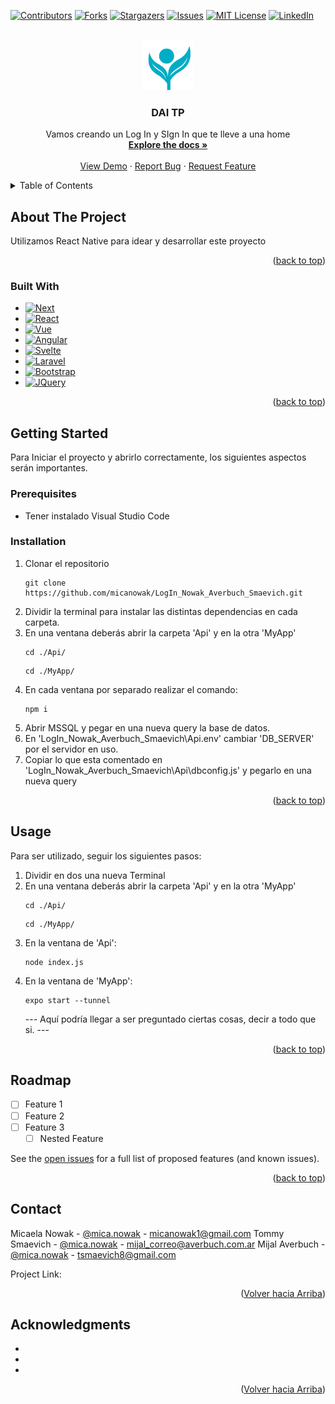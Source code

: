 <!-- Improved compatibility of back to top link: See: https://github.com/othneildrew/Best-README-Template/pull/73 -->
<a name="readme-top"></a>
<!--
*** Thanks for checking out the Best-README-Template. If you have a suggestion
*** that would make this better, please fork the repo and create a pull request
*** or simply open an issue with the tag "enhancement".
*** Don't forget to give the project a star!
*** Thanks again! Now go create something AMAZING! :D
-->



<!-- PROJECT SHIELDS -->
<!--
*** I'm using markdown "reference style" links for readability.
*** Reference links are enclosed in brackets [ ] instead of parentheses ( ).
*** See the bottom of this document for the declaration of the reference variables
*** for contributors-url, forks-url, etc. This is an optional, concise syntax you may use.
*** https://www.markdownguide.org/basic-syntax/#reference-style-links
-->
[![Contributors][contributors-shield]][contributors-url]
[![Forks][forks-shield]][forks-url]
[![Stargazers][stars-shield]][stars-url]
[![Issues][issues-shield]][issues-url]
[![MIT License][license-shield]][license-url]
[![LinkedIn][linkedin-shield]][linkedin-url]



<!-- PROJECT LOGO -->
<br />
<div align="center">
  <a href="https://github.com/micanowak/LogIn_Nowak_Averbuch_Smaevich.git">
    <img src="logo.png" alt="Logo" width="80" height="80">
  </a>

<h3 align="center">DAI TP</h3>

  <p align="center">
    Vamos creando un Log In y SIgn In que te lleve a una home
    <br />
    <a href="https://github.com/micanowak/LogIn_Nowak_Averbuch_Smaevich.git"><strong>Explore the docs »</strong></a>
    <br />
    <br />
    <a href="https://github.com/micanowak/LogIn_Nowak_Averbuch_Smaevich.git">View Demo</a>
    ·
    <a href="https://github.com/github_username/repo_name/issues">Report Bug</a>
    ·
    <a href="https://github.com/github_username/repo_name/issues">Request Feature</a>
  </p>
</div>



<!-- TABLE OF CONTENTS -->
<details>
  <summary>Table of Contents</summary>
  <ol>
    <li>
      <a href="#about-the-project">About The Project</a>
      <ul>
        <li><a href="#built-with">Built With</a></li>
      </ul>
    </li>
    <li>
      <a href="#getting-started">Getting Started</a>
      <ul>
        <li><a href="#prerequisites">Prerequisites</a></li>
        <li><a href="#installation">Installation</a></li>
      </ul>
    </li>
    <li><a href="#usage">Usage</a></li>
    <li><a href="#roadmap">Roadmap</a></li>
    <li><a href="#contributing">Contributing</a></li>
    <li><a href="#license">License</a></li>
    <li><a href="#contact">Contact</a></li>
    <li><a href="#acknowledgments">Acknowledgments</a></li>
  </ol>
</details>



<!-- ABOUT THE PROJECT -->
## About The Project

Utilizamos React Native para idear y desarrollar este proyecto

<p align="right">(<a href="#readme-top">back to top</a>)</p>



### Built With

* [![Next][Next.js]][Next-url]
* [![React][React.js]][React-url]
* [![Vue][Vue.js]][Vue-url]
* [![Angular][Angular.io]][Angular-url]
* [![Svelte][Svelte.dev]][Svelte-url]
* [![Laravel][Laravel.com]][Laravel-url]
* [![Bootstrap][Bootstrap.com]][Bootstrap-url]
* [![JQuery][JQuery.com]][JQuery-url]

<p align="right">(<a href="#readme-top">back to top</a>)</p>



<!-- GETTING STARTED -->
## Getting Started

Para Iniciar el proyecto y abrirlo correctamente, los siguientes aspectos serán importantes.

### Prerequisites

- Tener instalado Visual Studio Code

### Installation

1. Clonar el repositorio
   ```
   git clone https://github.com/micanowak/LogIn_Nowak_Averbuch_Smaevich.git
   ```
2. Dividir la terminal para instalar las distintas dependencias en cada carpeta. 
3. En una ventana deberás abrir la carpeta 'Api' y en la otra 'MyApp'
    ```
    cd ./Api/
    ```
    ```
    cd ./MyApp/
    ```
4. En cada ventana por separado realizar el comando:
    ```
    npm i
    ```
5. Abrir MSSQL y pegar en una nueva query la base de datos.
6. En 'LogIn_Nowak_Averbuch_Smaevich\Api\.env' cambiar 'DB_SERVER' por el servidor en uso.
7. Copiar lo que esta comentado en 'LogIn_Nowak_Averbuch_Smaevich\Api\dbconfig.js' y pegarlo en una nueva query

<p align="right">(<a href="#readme-top">back to top</a>)</p>



<!-- USAGE EXAMPLES -->
## Usage

Para ser utilizado, seguir los siguientes pasos:
1. Dividir en dos una nueva Terminal
2. En una ventana deberás abrir la carpeta 'Api' y en la otra 'MyApp'
    ```
    cd ./Api/
    ```
    ```
    cd ./MyApp/
    ```
3. En la ventana de 'Api':
    ```
    node index.js
    ```
4. En la ventana de 'MyApp':
    ```
    expo start --tunnel
    ```
    --- Aquí podría llegar a ser preguntado ciertas cosas, decir a todo que si. ---

<p align="right">(<a href="#readme-top">back to top</a>)</p>



<!-- ROADMAP -->
## Roadmap

- [ ] Feature 1
- [ ] Feature 2
- [ ] Feature 3
    - [ ] Nested Feature

See the [open issues](https://github.com/micanowak/LogIn_Nowak_Averbuch_Smaevich.git/issues) for a full list of proposed features (and known issues).

<p align="right">(<a href="#readme-top">back to top</a>)</p>


<!-- CONTACT -->
## Contact

Micaela Nowak - [@mica.nowak](https://www.instagram.com/mica.nowak/) - micanowak1@gmail.com
Tommy Smaevich - [@mica.nowak](https://www.instagram.com/mijiaver/) - mijal_correo@averbuch.com.ar
Mijal Averbuch - [@mica.nowak](https://www.instagram.com/tommy_sma/) - tsmaevich8@gmail.com

Project Link: [](https://github.com/micanowak/LogIn_Nowak_Averbuch_Smaevich.git)

<p align="right">(<a href="#readme-top">Volver hacia Arriba</a>)</p>



<!-- ACKNOWLEDGMENTS -->
## Acknowledgments

* []()
* []()
* []()

<p align="right">(<a href="#readme-top">Volver hacia Arriba</a>)</p>



<!-- MARKDOWN LINKS & IMAGES -->
<!-- https://www.markdownguide.org/basic-syntax/#reference-style-links -->
[contributors-shield]: https://img.shields.io/github/contributors/github_username/repo_name.svg?style=for-the-badge
[contributors-url]: https://github.com/github_username/repo_name/graphs/contributors
[forks-shield]: https://img.shields.io/github/forks/github_username/repo_name.svg?style=for-the-badge
[forks-url]: https://github.com/github_username/repo_name/network/members
[stars-shield]: https://img.shields.io/github/stars/github_username/repo_name.svg?style=for-the-badge
[stars-url]: https://github.com/github_username/repo_name/stargazers
[issues-shield]: https://img.shields.io/github/issues/github_username/repo_name.svg?style=for-the-badge
[issues-url]: https://github.com/github_username/repo_name/issues
[license-shield]: https://img.shields.io/github/license/github_username/repo_name.svg?style=for-the-badge
[license-url]: https://github.com/github_username/repo_name/blob/master/LICENSE.txt
[linkedin-shield]: https://img.shields.io/badge/-LinkedIn-black.svg?style=for-the-badge&logo=linkedin&colorB=555
[linkedin-url]: https://linkedin.com/in/linkedin_username
[product-screenshot]: images/screenshot.png
[Next.js]: https://img.shields.io/badge/next.js-000000?style=for-the-badge&logo=nextdotjs&logoColor=white
[Next-url]: https://nextjs.org/
[React.js]: https://img.shields.io/badge/React-20232A?style=for-the-badge&logo=react&logoColor=61DAFB
[React-url]: https://reactjs.org/
[Vue.js]: https://img.shields.io/badge/Vue.js-35495E?style=for-the-badge&logo=vuedotjs&logoColor=4FC08D
[Vue-url]: https://vuejs.org/
[Angular.io]: https://img.shields.io/badge/Angular-DD0031?style=for-the-badge&logo=angular&logoColor=white
[Angular-url]: https://angular.io/
[Svelte.dev]: https://img.shields.io/badge/Svelte-4A4A55?style=for-the-badge&logo=svelte&logoColor=FF3E00
[Svelte-url]: https://svelte.dev/
[Laravel.com]: https://img.shields.io/badge/Laravel-FF2D20?style=for-the-badge&logo=laravel&logoColor=white
[Laravel-url]: https://laravel.com
[Bootstrap.com]: https://img.shields.io/badge/Bootstrap-563D7C?style=for-the-badge&logo=bootstrap&logoColor=white
[Bootstrap-url]: https://getbootstrap.com
[JQuery.com]: https://img.shields.io/badge/jQuery-0769AD?style=for-the-badge&logo=jquery&logoColor=white
[JQuery-url]: https://jquery.com 